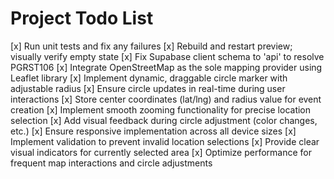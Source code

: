 # Project Todo List

[x] Run unit tests and fix any failures
[x] Rebuild and restart preview; visually verify empty state
[x] Fix Supabase client schema to 'api' to resolve PGRST106
[x] Integrate OpenStreetMap as the sole mapping provider using Leaflet library
[x] Implement dynamic, draggable circle marker with adjustable radius
[x] Ensure circle updates in real-time during user interactions
[x] Store center coordinates (lat/lng) and radius value for event creation
[x] Implement smooth zooming functionality for precise location selection
[x] Add visual feedback during circle adjustment (color changes, etc.)
[x] Ensure responsive implementation across all device sizes
[x] Implement validation to prevent invalid location selections
[x] Provide clear visual indicators for currently selected area
[x] Optimize performance for frequent map interactions and circle adjustments